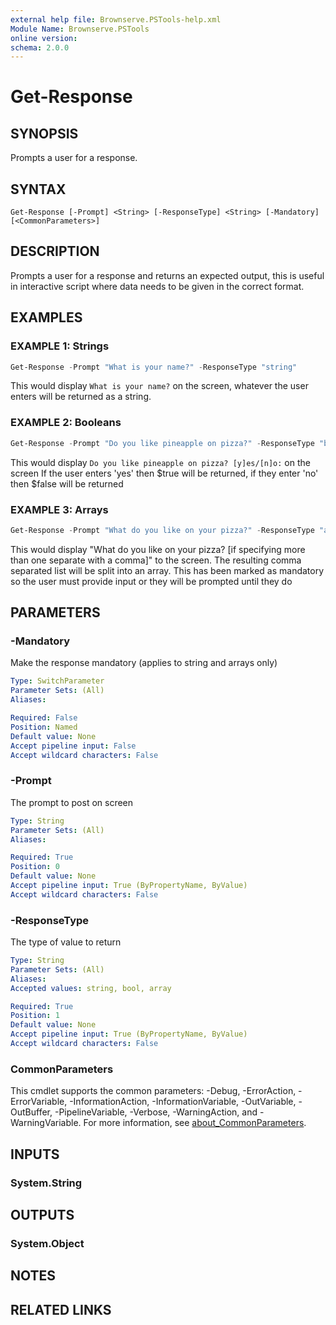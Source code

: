 ```yaml
---
external help file: Brownserve.PSTools-help.xml
Module Name: Brownserve.PSTools
online version:
schema: 2.0.0
---
```


# Get-Response

## SYNOPSIS
Prompts a user for a response.

## SYNTAX

```
Get-Response [-Prompt] <String> [-ResponseType] <String> [-Mandatory] [<CommonParameters>]
```

## DESCRIPTION
Prompts a user for a response and returns an expected output, 
this is useful in interactive script where data needs to be given in the correct format.

## EXAMPLES

### EXAMPLE 1: Strings
```powershell
Get-Response -Prompt "What is your name?" -ResponseType "string"
```

This would display `What is your name?` on the screen, whatever the user enters will be returned as a string.

### EXAMPLE 2: Booleans
```powershell
Get-Response -Prompt "Do you like pineapple on pizza?" -ResponseType "bool"
```

This would display `Do you like pineapple on pizza? [y]es/[n]o:` on the screen
If the user enters 'yes' then $true will be returned, if they enter 'no' then $false will be returned

### EXAMPLE 3: Arrays
```powershell
Get-Response -Prompt "What do you like on your pizza?" -ResponseType "array" -Mandatory
```

This would display "What do you like on your pizza? [if specifying more than one separate with a comma]" to the screen.
The resulting comma separated list will be split into an array.
This has been marked as mandatory so the user must provide input or they will be prompted until they do

## PARAMETERS

### -Mandatory
Make the response mandatory (applies to string and arrays only)

```yaml
Type: SwitchParameter
Parameter Sets: (All)
Aliases:

Required: False
Position: Named
Default value: None
Accept pipeline input: False
Accept wildcard characters: False
```

### -Prompt
The prompt to post on screen

```yaml
Type: String
Parameter Sets: (All)
Aliases:

Required: True
Position: 0
Default value: None
Accept pipeline input: True (ByPropertyName, ByValue)
Accept wildcard characters: False
```

### -ResponseType
The type of value to return

```yaml
Type: String
Parameter Sets: (All)
Aliases:
Accepted values: string, bool, array

Required: True
Position: 1
Default value: None
Accept pipeline input: True (ByPropertyName, ByValue)
Accept wildcard characters: False
```

### CommonParameters
This cmdlet supports the common parameters: -Debug, -ErrorAction, -ErrorVariable, -InformationAction, -InformationVariable, -OutVariable, -OutBuffer, -PipelineVariable, -Verbose, -WarningAction, and -WarningVariable. For more information, see [about_CommonParameters](http://go.microsoft.com/fwlink/?LinkID=113216).

## INPUTS

### System.String
## OUTPUTS

### System.Object
## NOTES

## RELATED LINKS
